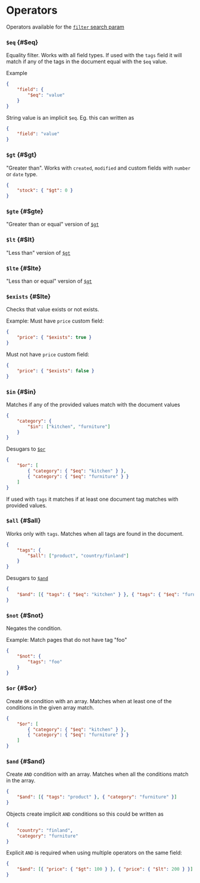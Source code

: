 # Operators

<FragmentOverride text="FindkitUI Filter Operator" />

<Fragmented withH1 />

Operators available for the [`filter` search param](/ui/api/params#filter)

### `$eq` {#$eq}

Equality filter. Works with all field types. If used with the `tags` field it
will match if any of the tags in the document equal with the `$eq` value.

Example

```json
{
	"field": {
		"$eq": "value"
	}
}
```

String value is an implicit `$eq`. Eg. this can written as

```json
{
	"field": "value"
}
```

### `$gt` {#$gt}

"Greater than". Works with `created`, `modified` and custom fields with
`number` or `date` type.

```json
{
	"stock": { "$gt": 0 }
}
```

### `$gte` {#$gte}

"Greater than or equal" version of [`$gt`](#$gt)

### `$lt` {#$lt}

"Less than" version of [`$gt`](#$gt)

### `$lte` {#$lte}

"Less than or equal" version of [`$gt`](#$gt)

### `$exists` {#$lte}

Checks that value exists or not exists.

Example: Must have `price` custom field:

```json
{
	"price": { "$exists": true }
}
```

Must not have `price` custom field:

```json
{
	"price": { "$exists": false }
}
```

### `$in` {#$in}

Matches if any of the provided values match with the document values

```json
{
	"category": {
		"$in": ["kitchen", "furniture"]
	}
}
```

Desugars to [`$or`](#$or)

```json
{
	"$or": [
		{ "category": { "$eq": "kitchen" } },
		{ "category": { "$eq": "furniture" } }
	]
}
```

If used with `tags` it matches if at least one document tag matches with provided values.

### `$all` {#$all}

Works only with `tags`. Matches when all tags are found in the document.

```json
{
	"tags": {
		"$all": ["product", "country/finland"]
	}
}
```

Desugars to [`$and`](#$and)

```json
{
	"$and": [{ "tags": { "$eq": "kitchen" } }, { "tags": { "$eq": "furniture" } }]
}
```

### `$not` {#$not}

Negates the condition.

Example: Match pages that do not have tag "foo"

```json
{
	"$not": {
		"tags": "foo"
	}
}
```

### `$or` {#$or}

Create `OR` condition with an array. Matches when at least one of the
conditions in the given array match.

```json
{
	"$or": [
		{ "category": { "$eq": "kitchen" } },
		{ "category": { "$eq": "furniture" } }
	]
}
```

### `$and` {#$and}

Create `AND` condition with an array. Matches when all the conditions match in the array.

```json
{
	"$and": [{ "tags": "product" }, { "category": "furniture" }]
}
```

Objects create implicit `AND` conditions so this could be written as

```json
{
	"country": "finland",
	"category": "furniture"
}
```

Explicit `AND` is required when using multiple operators on the same field:

```json
{
	"$and": [{ "price": { "$gt": 100 } }, { "price": { "$lt": 200 } }]
}
```
